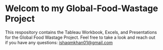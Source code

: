# Welcom to my Global-Food-Wastage Project
This respository contains the Tableau Workbook, Excels, and Presentations for the Global Food Wastage Project.
Feel free to take a look and reach out if you have any questions: ishaqmkhan01@gmail.com
